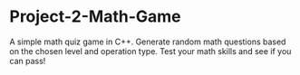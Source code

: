 # Project-2-Math-Game
A simple math quiz game in C++. Generate random math questions based on the chosen level and operation type. Test your math skills and see if you can pass!
